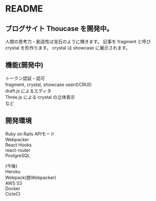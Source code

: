 # README

## ブログサイト Thoucase を開発中。

人間の思考力・創造性は宝石のように輝きます。
記事を fragment と呼び crystal を形作ります。
crystal は showcase に展示されます。

## 機能(開発中)
トークン認証・認可  
fragment, crystal, showcase userのCRUD  
draft.js によるエディタ  
Three.js による crystal の立体表示  
など

## 開発環境
Ruby on Rails APIモード  
Webpacker  
React Hooks  
react-router  
PostgreSQL  
  
(今後)  
Heroku  
Webpack(脱Webpacker)  
AWS S3  
Docker  
CicleCI  
